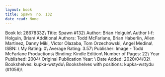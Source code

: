 ```yaml
---
layout: book
title: Spawn  no. 132
date_read: None
---
```


Book Id: 28678332\ 
Title: Spawn #132\ 
Author: Brian Holguin\ 
Author l-f: Holguin, Brian\ 
Additional Authors: Todd McFarlane, Brian Haberlin, Allen Martinez, Danny Miki, Victor Olazaba, Tom Orzechowski, Angel  Medina\ 
ISBN: \ 
My Rating: 0\ 
Average Rating: 3.57\ 
Publisher: Image - Todd McFarlane Productions\ 
Binding: Kindle Edition\ 
Number of Pages: 22\ 
Year Published: 2004\ 
Original Publication Year: \ 
Date Added: 2020/04/02\ 
Bookshelves: kupka-wstydu\ 
Bookshelves with positions: kupka-wstydu (#1056)\ 

